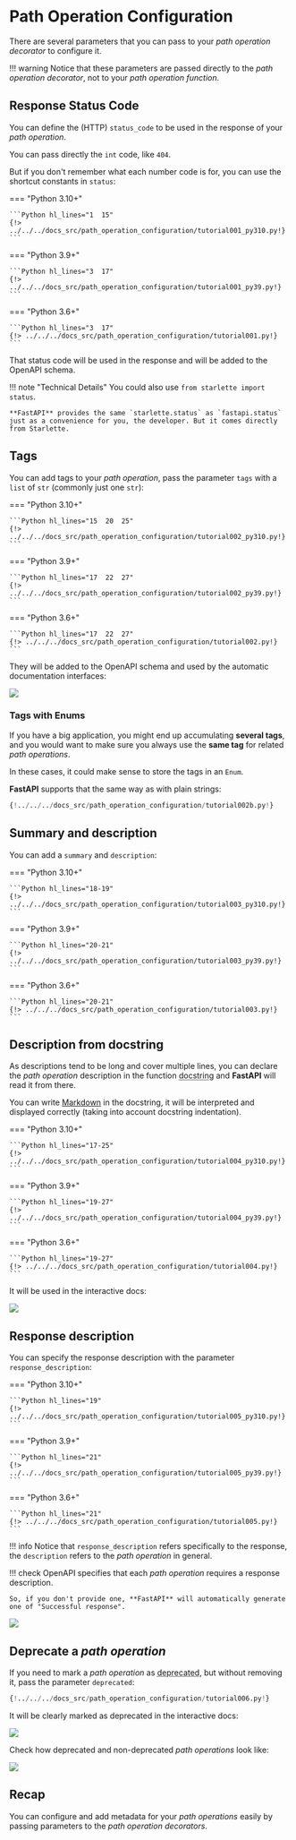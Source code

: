# Path Operation Configuration

There are several parameters that you can pass to your *path operation decorator* to configure it.

!!! warning
    Notice that these parameters are passed directly to the *path operation decorator*, not to your *path operation function*.

## Response Status Code

You can define the (HTTP) `status_code` to be used in the response of your *path operation*.

You can pass directly the `int` code, like `404`.

But if you don't remember what each number code is for, you can use the shortcut constants in `status`:

=== "Python 3.10+"

    ```Python hl_lines="1  15"
    {!> ../../../docs_src/path_operation_configuration/tutorial001_py310.py!}
    ```

=== "Python 3.9+"

    ```Python hl_lines="3  17"
    {!> ../../../docs_src/path_operation_configuration/tutorial001_py39.py!}
    ```

=== "Python 3.6+"

    ```Python hl_lines="3  17"
    {!> ../../../docs_src/path_operation_configuration/tutorial001.py!}
    ```

That status code will be used in the response and will be added to the OpenAPI schema.

!!! note "Technical Details"
    You could also use `from starlette import status`.

    **FastAPI** provides the same `starlette.status` as `fastapi.status` just as a convenience for you, the developer. But it comes directly from Starlette.

## Tags

You can add tags to your *path operation*, pass the parameter `tags` with a `list` of `str` (commonly just one `str`):

=== "Python 3.10+"

    ```Python hl_lines="15  20  25"
    {!> ../../../docs_src/path_operation_configuration/tutorial002_py310.py!}
    ```

=== "Python 3.9+"

    ```Python hl_lines="17  22  27"
    {!> ../../../docs_src/path_operation_configuration/tutorial002_py39.py!}
    ```

=== "Python 3.6+"

    ```Python hl_lines="17  22  27"
    {!> ../../../docs_src/path_operation_configuration/tutorial002.py!}
    ```

They will be added to the OpenAPI schema and used by the automatic documentation interfaces:

<img src="/img/tutorial/path-operation-configuration/image01.png" />

### Tags with Enums

If you have a big application, you might end up accumulating **several tags**, and you would want to make sure you always use the **same tag** for related *path operations*.

In these cases, it could make sense to store the tags in an `Enum`.

**FastAPI** supports that the same way as with plain strings:

```Python hl_lines="1  8-10  13  18"
{!../../../docs_src/path_operation_configuration/tutorial002b.py!}
```

## Summary and description

You can add a `summary` and `description`:

=== "Python 3.10+"

    ```Python hl_lines="18-19"
    {!> ../../../docs_src/path_operation_configuration/tutorial003_py310.py!}
    ```

=== "Python 3.9+"

    ```Python hl_lines="20-21"
    {!> ../../../docs_src/path_operation_configuration/tutorial003_py39.py!}
    ```

=== "Python 3.6+"

    ```Python hl_lines="20-21"
    {!> ../../../docs_src/path_operation_configuration/tutorial003.py!}
    ```

## Description from docstring

As descriptions tend to be long and cover multiple lines, you can declare the *path operation* description in the function <abbr title="a multi-line string as the first expression inside a function (not assigned to any variable) used for documentation">docstring</abbr> and **FastAPI** will read it from there.

You can write <a href="https://en.wikipedia.org/wiki/Markdown" class="external-link" target="_blank">Markdown</a> in the docstring, it will be interpreted and displayed correctly (taking into account docstring indentation).

=== "Python 3.10+"

    ```Python hl_lines="17-25"
    {!> ../../../docs_src/path_operation_configuration/tutorial004_py310.py!}
    ```

=== "Python 3.9+"

    ```Python hl_lines="19-27"
    {!> ../../../docs_src/path_operation_configuration/tutorial004_py39.py!}
    ```

=== "Python 3.6+"

    ```Python hl_lines="19-27"
    {!> ../../../docs_src/path_operation_configuration/tutorial004.py!}
    ```

It will be used in the interactive docs:

<img src="/img/tutorial/path-operation-configuration/image02.png" />

## Response description

You can specify the response description with the parameter `response_description`:

=== "Python 3.10+"

    ```Python hl_lines="19"
    {!> ../../../docs_src/path_operation_configuration/tutorial005_py310.py!}
    ```

=== "Python 3.9+"

    ```Python hl_lines="21"
    {!> ../../../docs_src/path_operation_configuration/tutorial005_py39.py!}
    ```

=== "Python 3.6+"

    ```Python hl_lines="21"
    {!> ../../../docs_src/path_operation_configuration/tutorial005.py!}
    ```

!!! info
    Notice that `response_description` refers specifically to the response, the `description` refers to the *path operation* in general.

!!! check
    OpenAPI specifies that each *path operation* requires a response description.

    So, if you don't provide one, **FastAPI** will automatically generate one of "Successful response".

<img src="/img/tutorial/path-operation-configuration/image03.png" />

## Deprecate a *path operation*

If you need to mark a *path operation* as <abbr title="obsolete, recommended not to use it">deprecated</abbr>, but without removing it, pass the parameter `deprecated`:

```Python hl_lines="16"
{!../../../docs_src/path_operation_configuration/tutorial006.py!}
```

It will be clearly marked as deprecated in the interactive docs:

<img src="/img/tutorial/path-operation-configuration/image04.png" />

Check how deprecated and non-deprecated *path operations* look like:

<img src="/img/tutorial/path-operation-configuration/image05.png" />

## Recap

You can configure and add metadata for your *path operations* easily by passing parameters to the *path operation decorators*.
